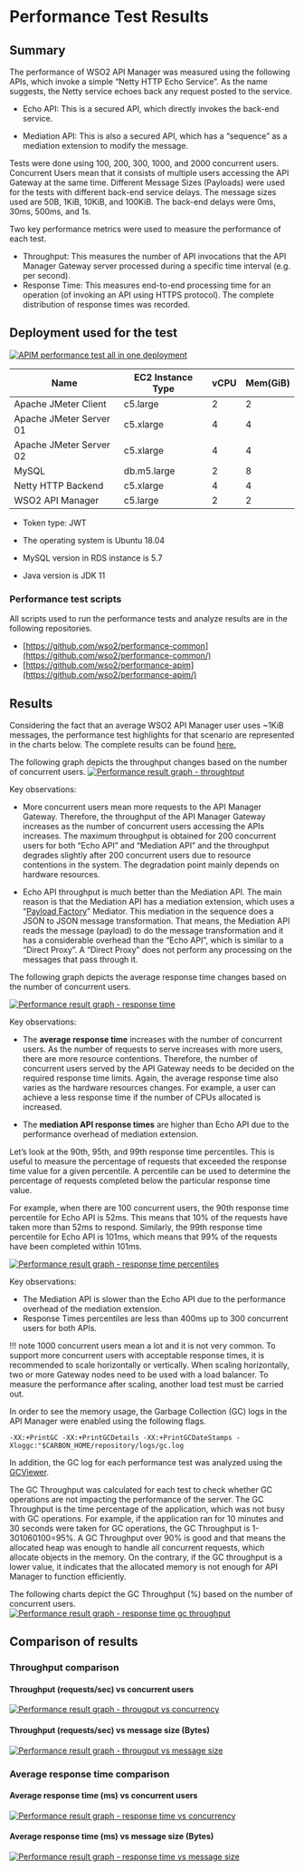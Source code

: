 # Performance Test Results

## Summary

The performance of WSO2 API Manager was measured using the following APIs, which invoke a simple “Netty HTTP Echo Service”. As the name suggests, the Netty service echoes back any request posted to the service.

- Echo API: This is a secured API, which directly invokes the back-end service.

- Mediation API: This is also a secured API, which has a “sequence” as a mediation extension to modify the message.

Tests were done using 100, 200, 300, 1000, and 2000 concurrent users. Concurrent Users mean that it consists of multiple users accessing the API Gateway at the same time. Different Message Sizes (Payloads) were used for the tests with different back-end service delays. The message sizes used are 50B, 1KiB, 10KiB, and 100KiB. The back-end delays were 0ms, 30ms, 500ms, and 1s.

Two key performance metrics were used to measure the performance of each test.
- Throughput: This measures the number of API invocations that the API Manager Gateway server processed during a specific time interval (e.g. per second).
- Response Time: This measures end-to-end processing time for an operation (of invoking an API using HTTPS protocol). The complete distribution of response times was recorded.

## Deployment used for the test

[![APIM performance test all in one deployment]({{base_path}}/assets/img/setup-and-install/apim_performance_test_all_in_one_deployment.png)]({{base_path}}/assets/img/setup-and-install/apim_performance_test_all_in_one_deployment.png)

| **Name** | **EC2 Instance Type** | **vCPU** | **Mem(GiB)** |  
|---|---|---|---|
| Apache JMeter Client | c5.large | 2 | 2 |
| Apache JMeter Server 01 | c5.xlarge | 4 | 4 |
| Apache JMeter Server 02 | c5.xlarge | 4 | 4 |
| MySQL | db.m5.large | 2 | 8 |
| Netty HTTP Backend  | c5.xlarge | 4 | 4 |
| WSO2 API Manager | c5.large | 2 | 2 |

- Token type: JWT 

- The operating system is Ubuntu 18.04

- MySQL version in RDS instance is 5.7

- Java version is JDK 11

### Performance test scripts

All scripts used to run the performance tests and analyze results are in the following repositories.

- [https://github.com/wso2/performance-common](https://github.com/wso2/performance-common/)
- [https://github.com/wso2/performance-apim](https://github.com/wso2/performance-apim/)

## Results

Considering the fact that an average WSO2 API Manager user uses ~1KiB messages, the performance test highlights for that scenario are represented in the charts below. The complete results can be found [here.](https://github.com/wso2/performance-apim/tree/performance-test-166-2020-06-13_19-22-35/performance/benchmarks/summary.md)

The following graph depicts the throughput changes based on the number of concurrent users.
[![Performance result graph - throughtput]({{base_path}}/assets/img/setup-and-install/performance-result-graph-throughput-0ms-1kib.png)]({{base_path}}/assets/img/setup-and-install/performance-result-graph-throughput-0ms-1kib.png)

Key observations:

- More concurrent users mean more requests to the API Manager Gateway. Therefore, the throughput of the API Manager Gateway increases as the number of concurrent users accessing the APIs increases. The maximum throughput is obtained for 200 concurrent users for both “Echo API” and “Mediation API” and the throughput degrades slightly after 200 concurrent users due to resource contentions in the system. The degradation point mainly depends on hardware resources.

- Echo API throughput is much better than the Mediation API. The main reason is that the Mediation API has a mediation extension, which uses a “[Payload Factory](https://docs.wso2.com/display/EI660/PayloadFactory+Mediator)” Mediator. This mediation in the sequence does a JSON to JSON message transformation. That means, the Mediation API reads the message (payload) to do the message transformation and it has a considerable overhead than the “Echo API”, which is similar to a “Direct Proxy”. A “Direct Proxy” does not perform any processing on the messages that pass through it.

The following graph depicts the average response time changes based on the number of concurrent users.

[![Performance result graph - response time]({{base_path}}/assets/img/setup-and-install/performance-result-graph-response-time-0ms-1kib.png)]({{base_path}}/assets/img/setup-and-install/performance-result-graph-response-time-0ms-1kib.png)

Key observations:

- The **average response time** increases with the number of concurrent users. As the number of requests to serve increases with more users, there are more resource contentions. Therefore, the number of concurrent users served by the API Gateway needs to be decided on the required response time limits. Again, the average response time also varies as the hardware resources changes. For example, a user can achieve a less response time if the number of CPUs allocated is increased.

- The **mediation API response times** are higher than Echo API due to the performance overhead of mediation extension.

Let’s look at the 90th, 95th, and 99th response time percentiles. This is useful to measure the percentage of requests that exceeded the response time value for a given percentile. A percentile can be used to determine the percentage of requests completed below the particular response time value.

For example, when there are 100 concurrent users, the 90th response time percentile for Echo API is 52ms. This means that 10% of the requests have taken more than 52ms to respond. Similarly, the 99th response time percentile for Echo API is 101ms, which means that 99% of the requests have been completed within 101ms.

[![Performance result graph - response time percentiles]({{base_path}}/assets/img/setup-and-install/performance-result-graph-precentiles-0ms-1kib.png)]({{base_path}}/assets/img/setup-and-install/performance-result-graph-precentiles-0ms-1kib.png)

Key observations:

- The Mediation API is slower than the Echo API due to the performance overhead of the mediation extension.
- Response Times percentiles are less than 400ms up to 300 concurrent users for both APIs.

!!! note
    1000 concurrent users mean a lot and it is not very common. To support more concurrent users with acceptable response times, it is recommended to scale horizontally or vertically. When scaling horizontally, two or more Gateway nodes need to be used with a load balancer. To measure the performance after scaling, another load test must be carried out.

In order to see the memory usage, the Garbage Collection (GC) logs in the API Manager were enabled using the following flags.

```
-XX:+PrintGC -XX:+PrintGCDetails -XX:+PrintGCDateStamps -Xloggc:"$CARBON_HOME/repository/logs/gc.log
```

In addition, the GC log for each performance test was analyzed using the [GCViewer](https://github.com/chewiebug/GCViewer). 

The GC Throughput was calculated for each test to check whether GC operations are not impacting the performance of the server. The GC Throughput is the time percentage of the application, which was not busy with GC operations. For example, if the application ran for 10 minutes and 30 seconds were taken for GC operations, the GC Throughput is 1-301060100=95%. A GC Throughput over 90% is good and that means the allocated heap was enough to handle all concurrent requests, which allocate objects in the memory. On the contrary, if the GC throughput is a lower value, it indicates that 
the allocated memory is not enough for API Manager to function efficiently.

The following charts depict the GC Throughput (%) based on the number of concurrent users.
[![Performance result graph - response time gc throughput]({{base_path}}/assets/img/setup-and-install/performance-result-graph-gc-throughput-0ms.png)]({{base_path}}/assets/img/setup-and-install/performance-result-graph-gc-throughput-0ms.png)

## Comparison of results

### Throughput comparison

#### Throughput (requests/sec) vs concurrent users
[![Performance result graph - througput vs concurrency]({{base_path}}/assets/img/setup-and-install/performance-result-graph-throughput-concurrent-users.png)]({{base_path}}/assets/img/setup-and-install/performance-result-graph-throughput-concurrent-users.png)

#### Throughput (requests/sec) vs message size (Bytes)
[![Performance result graph - througput vs message size]({{base_path}}/assets/img/setup-and-install/performance-result-graph-throughput-message-size.png)]({{base_path}}/assets/img/setup-and-install/performance-result-graph-throughput-message-size.png)

### Average response time comparison

#### Average response time (ms) vs concurrent users
[![Performance result graph - response time vs concurrency]({{base_path}}/assets/img/setup-and-install/performance-result-graph-response-time-concurrent-users.png)]({{base_path}}/assets/img/setup-and-install/performance-result-graph-response-time-concurrent-users.png)

#### Average response time (ms) vs message size (Bytes)
[![Performance result graph - response time vs message size]({{base_path}}/assets/img/setup-and-install/performance-result-graph-response-time-message-size.png)]({{base_path}}/assets/img/setup-and-install/performance-result-graph-response-time-message-size.png)
